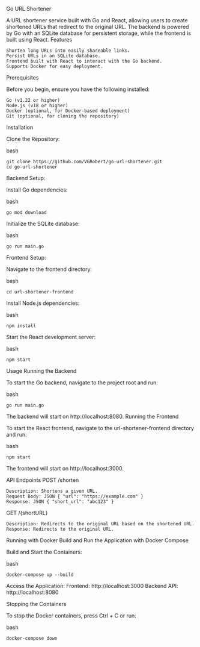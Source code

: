 Go URL Shortener

A URL shortener service built with Go and React, allowing users to create shortened URLs that redirect to the original URL. The backend is powered by Go with an SQLite database for persistent storage, while the frontend is built using React.
Features

    Shorten long URLs into easily shareable links.
    Persist URLs in an SQLite database.
    Frontend built with React to interact with the Go backend.
    Supports Docker for easy deployment.

Prerequisites

Before you begin, ensure you have the following installed:

    Go (v1.22 or higher)
    Node.js (v18 or higher)
    Docker (optional, for Docker-based deployment)
    Git (optional, for cloning the repository)

Installation

  Clone the Repository:

  bash

    git clone https://github.com/VGRobert/go-url-shortener.git
    cd go-url-shortener

Backend Setup:

  Install Go dependencies:

  bash

    go mod download

Initialize the SQLite database:

bash

    go run main.go

Frontend Setup:

Navigate to the frontend directory:

  bash

    cd url-shortener-frontend

Install Node.js dependencies:

  bash

    npm install

Start the React development server:

  bash

    npm start

Usage
Running the Backend

To start the Go backend, navigate to the project root and run:

  bash

    go run main.go

The backend will start on http://localhost:8080.
Running the Frontend

To start the React frontend, navigate to the url-shortener-frontend directory and run:

  bash

    npm start

The frontend will start on http://localhost:3000.

API Endpoints
POST /shorten

    Description: Shortens a given URL.
    Request Body: JSON { "url": "https://example.com" }
    Response: JSON { "short_url": "abc123" }

GET /{shortURL}

    Description: Redirects to the original URL based on the shortened URL.
    Response: Redirects to the original URL.

Running with Docker
Build and Run the Application with Docker Compose

  Build and Start the Containers:

  bash

    docker-compose up --build

  Access the Application:
        Frontend: http://localhost:3000
        Backend API: http://localhost:8080

Stopping the Containers

To stop the Docker containers, press Ctrl + C or run:

  bash

    docker-compose down
